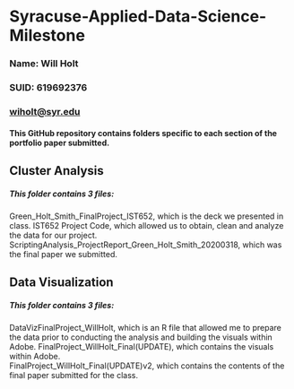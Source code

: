 # Syracuse-Applied-Data-Science-Milestone
### Name: Will Holt
### SUID: 619692376
### wiholt@syr.edu

#### This GitHub repository contains folders specific to each section of the portfolio paper submitted.

## Cluster Analysis
##### This folder contains 3 files: 
  Green_Holt_Smith_FinalProject_IST652, which is the deck we presented in class. 
  IST652 Project Code, which allowed us to obtain, clean and analyze the data for our project. 
  ScriptingAnalysis_ProjectReport_Green_Holt_Smith_20200318, which was the final paper we submitted.

## Data Visualization
##### This folder contains 3 files: 
  DataVizFinalProject_WillHolt, which is an R file that allowed me to prepare the data prior to conducting the analysis and building the visuals within Adobe.
  FinalProject_WillHolt_Final(UPDATE), which contains the visuals within Adobe.  
  FinalProject_WillHolt_Final(UPDATE)v2, which contains the contents of the final paper submitted for the class.



